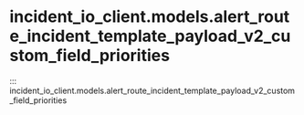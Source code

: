 # incident_io_client.models.alert_route_incident_template_payload_v2_custom_field_priorities

::: incident_io_client.models.alert_route_incident_template_payload_v2_custom_field_priorities
